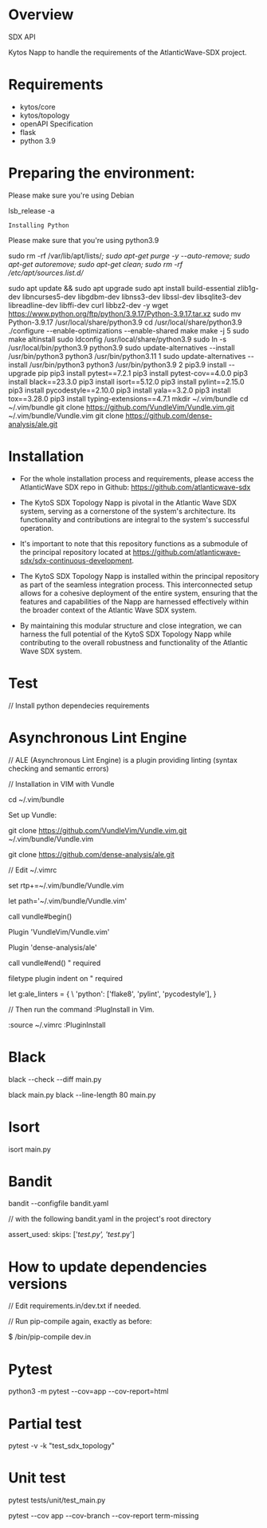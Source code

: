 Overview
========
SDX API

Kytos Napp to handle the requirements of the AtlanticWave-SDX project.

Requirements
============

* kytos/core
* kytos/topology
* openAPI Specification
* flask
* python 3.9

Preparing the environment:
==========================

Please make sure you're using Debian

lsb_release -a


``Installing Python``

Please make sure that you're using python3.9

sudo rm -rf /var/lib/apt/lists/*; sudo apt-get purge -y --auto-remove; sudo apt-get autoremove; sudo apt-get clean;
sudo rm -rf /etc/apt/sources.list.d/*

sudo apt update && sudo apt upgrade
sudo apt install build-essential zlib1g-dev libncurses5-dev libgdbm-dev libnss3-dev libssl-dev libsqlite3-dev libreadline-dev libffi-dev curl libbz2-dev -y
wget https://www.python.org/ftp/python/3.9.17/Python-3.9.17.tar.xz
sudo mv Python-3.9.17 /usr/local/share/python3.9
cd /usr/local/share/python3.9
./configure --enable-optimizations --enable-shared
make
make -j 5
sudo make altinstall
sudo ldconfig /usr/local/share/python3.9
sudo ln -s /usr/local/bin/python3.9 python3.9
sudo update-alternatives --install /usr/bin/python3 python3 /usr/bin/python3.11 1
sudo update-alternatives --install /usr/bin/python3 python3 /usr/bin/python3.9 2
pip3.9 install --upgrade pip
pip3 install pytest==7.2.1
pip3 install pytest-cov==4.0.0
pip3 install black==23.3.0
pip3 install isort==5.12.0
pip3 install pylint==2.15.0
pip3 install pycodestyle==2.10.0
pip3 install yala==3.2.0
pip3 install tox==3.28.0
pip3 install typing-extensions==4.7.1
mkdir ~/.vim/bundle
cd ~/.vim/bundle
git clone https://github.com/VundleVim/Vundle.vim.git ~/.vim/bundle/Vundle.vim
git clone https://github.com/dense-analysis/ale.git


Installation 
==========================

* For the whole installation process and requirements, please access the AtlanticWave SDX repo in Github: https://github.com/atlanticwave-sdx

* The KytoS SDX Topology Napp is pivotal in the Atlantic Wave SDX system, serving as a cornerstone of the system's architecture. Its functionality and contributions are integral to the system's successful operation. 

* It's important to note that this repository functions as a submodule of the principal repository located at https://github.com/atlanticwave-sdx/sdx-continuous-development. 

* The KytoS SDX Topology Napp is installed within the principal repository as part of the seamless integration process. This interconnected setup allows for a cohesive deployment of the entire system, ensuring that the features and capabilities of the Napp are harnessed effectively within the broader context of the Atlantic Wave SDX system. 

* By maintaining this modular structure and close integration, we can harness the full potential of the KytoS SDX Topology Napp while contributing to the overall robustness and functionality of the Atlantic Wave SDX system. 


# Test

// Install python dependecies requirements

# Asynchronous Lint Engine

// ALE (Asynchronous Lint Engine) is a plugin providing linting (syntax checking and semantic errors)

// Installation in VIM with Vundle

cd ~/.vim/bundle

Set up Vundle:

git clone https://github.com/VundleVim/Vundle.vim.git ~/.vim/bundle/Vundle.vim

git clone https://github.com/dense-analysis/ale.git

// Edit ~/.vimrc

set rtp+=~/.vim/bundle/Vundle.vim

let path='~/.vim/bundle/Vundle.vim'

call vundle#begin()

Plugin 'VundleVim/Vundle.vim'

Plugin 'dense-analysis/ale'

call vundle#end()            " required

filetype plugin indent on    " required

let g:ale_linters = {
        \   'python': ['flake8', 'pylint', 'pycodestyle'],
        \}


// Then run the command :PlugInstall in Vim.

:source ~/.vimrc
:PluginInstall

# Black

black --check --diff main.py

black main.py
black --line-length 80 main.py

# Isort

isort main.py

# Bandit

bandit --configfile bandit.yaml

// with the following bandit.yaml in the project's root directory

assert_used:
  skips: ['*_test.py', 'test_*.py']


# How to update dependencies versions

// Edit requirements.in/dev.txt if needed.

// Run pip-compile again, exactly as before:

$ <venv>/bin/pip-compile dev.in

# Pytest

python3 -m pytest --cov=app --cov-report=html

# Partial test

pytest -v -k "test_sdx_topology"

# Unit test

pytest tests/unit/test_main.py

pytest --cov app --cov-branch --cov-report term-missing
